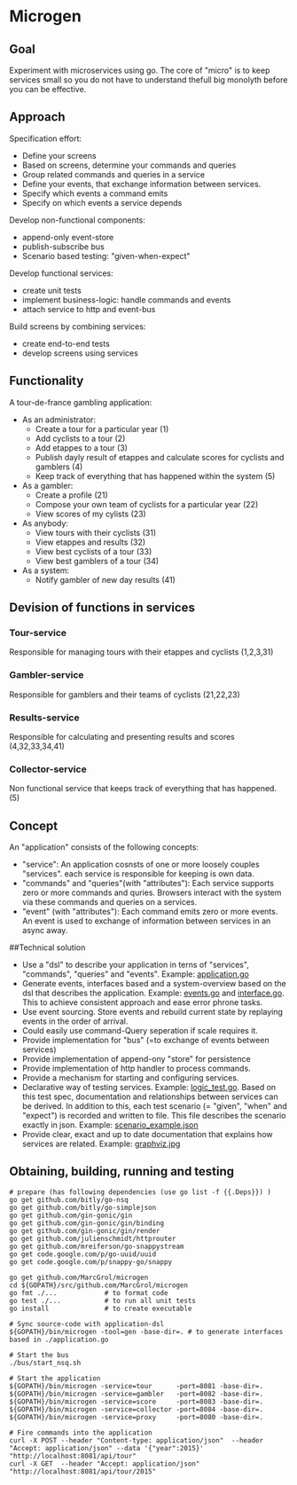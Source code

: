 # Microgen

## Goal
Experiment with microservices using go. 
The core of "micro" is to keep services small so you do not have to understand thefull big monolyth before you can be effective.

## Approach
Specification effort:
* Define your screens 
* Based on screens, determine your commands and queries
* Group related commands and queries in a service
* Define your events, that exchange information between services.
* Specify which events a command emits
* Specify on which events a service depends

Develop non-functional components:
* append-only event-store
* publish-subscribe bus
* Scenario based testing: "given-when-expect"

Develop functional services:
 * create unit tests
 * implement business-logic: handle commands and events
 * attach service to http and event-bus

Build screens by combining services:
 * create end-to-end tests
 * develop screens using services

## Functionality
A tour-de-france gambling application:
- As an administrator: 
    - Create a tour for a particular year (1)
    - Add cyclists to a tour (2)
    - Add etappes to a tour (3)
    - Publish dayly result of etappes and calculate scores for cyclists and gamblers (4)
    - Keep track of everything that has happened within the system (5)
- As a gambler: 
    - Create a profile (21)
    - Compose your own team of cyclists for a particular year (22)
    - View scores of my cylists (23)
- As anybody: 
    - View tours with their cyclists (31)
    - View etappes and results (32)
    - View best cyclists of a tour (33)
    - View best gamblers of a tour (34)
- As a system: 
    - Notify gambler of new day results (41)

## Devision of functions in services
### Tour-service
Responsible for managing tours with their etappes and cyclists (1,2,3,31)

### Gambler-service
Responsible for gamblers and their teams of cyclists (21,22,23)

### Results-service
Responsible for calculating and presenting results and scores (4,32,33,34,41)

### Collector-service
Non functional service that keeps track of everything that has happened. (5)

## Concept
An "application" consists of the following concepts:
 - "service": An application cosnsts of one or more loosely couples "services". each service is responsible for keeping is own data.
 - "commands" and "queries"(with "attributes"): Each service supports zero or more commands and quries. Browsers interact with the system via these commands and queries on a services.
 - "event" (with "attributes"): Each command emits zero or more events. An event is used to exchange of information between services in an async away.

##Technical solution
- Use a "dsl" to describe your application in terns of "services", "commands", "queries" and "events". Example: [application.go](./application.go)
- Generate events, interfaces based and a system-overview based on the dsl that describes the application. Example: [events.go](./tourApp/events/events.go) and [interface.go](./tourApp/gambler/interface.go). This to achieve consistent approach and ease error phrone tasks.
- Use event sourcing. Store events and rebuild current state by replaying events in the order of arrival.
- Could easily use command-Query seperation if scale requires it.
- Provide implementation for "bus" (=to exchange of events between services)
- Provide implementation of append-ony "store" for persistence
- Provide implementation of http handler to process commands.
- Provide a mechanism for starting and configuring services.
- Declarative way of testing services. Example: [logic_test.go](./tourApp/tour/logic_test.go). Based on this test spec, documentation and relationships between services can be derived. In addition to this, each test scenario (= "given", "when" and "expect") is recorded and written to file. This file describes the scenario exactly in json. Example: [scenario_example.json](./tourApp/doc/example_Create_new_gambler_success.txt)
- Provide clear, exact and up to date documentation that explains how services are related. Example: [graphviz.jpg](./tourApp/doc/graphviz.pdf)

## Obtaining, building, running and testing

    # prepare (has following dependencies (use go list -f {{.Deps}}) )
    go get github.com/bitly/go-nsq
    go get github.com/bitly/go-simplejson
    go get github.com/gin-gonic/gin
    go get github.com/gin-gonic/gin/binding
    go get github.com/gin-gonic/gin/render
    go get github.com/julienschmidt/httprouter
    go get github.com/mreiferson/go-snappystream
    go get code.google.com/p/go-uuid/uuid
    go get code.google.com/p/snappy-go/snappy

    go get github.com/MarcGrol/microgen
    cd ${GOPATH}/src/github.com/MarcGrol/microgen
    go fmt ./...            # to format code
    go test ./...           # to run all unit tests
    go install              # to create executable
    
    # Sync source-code with application-dsl
    ${GOPATH}/bin/microgen -tool=gen -base-dir=. # to generate interfaces based in ./application.go
    
    # Start the bus
    ./bus/start_nsq.sh
    
    # Start the application
    ${GOPATH}/bin/microgen -service=tour      -port=8081 -base-dir=.
    ${GOPATH}/bin/microgen -service=gambler   -port=8082 -base-dir=.
    ${GOPATH}/bin/microgen -service=score     -port=8083 -base-dir=.
    ${GOPATH}/bin/microgen -service=collector -port=8084 -base-dir=.
    ${GOPATH}/bin/microgen -service=proxy     -port=8080 -base-dir=.
    
    # Fire commands into the application
    curl -X POST --header "Content-type: application/json"  --header "Accept: application/json" --data '{"year":2015}' "http://localhost:8081/api/tour"
    curl -X GET  --header "Accept: application/json"  "http://localhost:8081/api/tour/2015"
    

